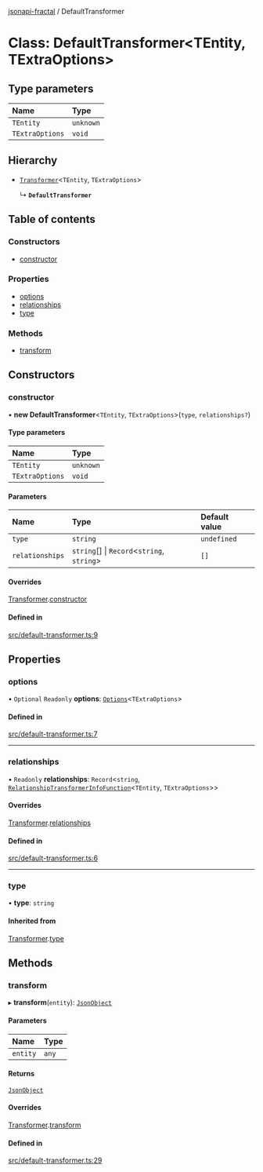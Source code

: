 [jsonapi-fractal](../README.md) / DefaultTransformer

# Class: DefaultTransformer<TEntity, TExtraOptions\>

## Type parameters

| Name            | Type      |
| :-------------- | :-------- |
| `TEntity`       | `unknown` |
| `TExtraOptions` | `void`    |

## Hierarchy

- [`Transformer`](Transformer.md)<`TEntity`, `TExtraOptions`\>

  ↳ **`DefaultTransformer`**

## Table of contents

### Constructors

- [constructor](DefaultTransformer.md#constructor)

### Properties

- [options](DefaultTransformer.md#options)
- [relationships](DefaultTransformer.md#relationships)
- [type](DefaultTransformer.md#type)

### Methods

- [transform](DefaultTransformer.md#transform)

## Constructors

### constructor

• **new DefaultTransformer**<`TEntity`, `TExtraOptions`\>(`type`, `relationships?`)

#### Type parameters

| Name            | Type      |
| :-------------- | :-------- |
| `TEntity`       | `unknown` |
| `TExtraOptions` | `void`    |

#### Parameters

| Name            | Type                                        | Default value |
| :-------------- | :------------------------------------------ | :------------ |
| `type`          | `string`                                    | `undefined`   |
| `relationships` | `string`[] \| `Record`<`string`, `string`\> | `[]`          |

#### Overrides

[Transformer](Transformer.md).[constructor](Transformer.md#constructor)

#### Defined in

[src/default-transformer.ts:9](https://github.com/andersondanilo/jsonapi-fractal/blob/5f3ab68/src/default-transformer.ts#L9)

## Properties

### options

• `Optional` `Readonly` **options**: [`Options`](../README.md#options)<`TExtraOptions`\>

#### Defined in

[src/default-transformer.ts:7](https://github.com/andersondanilo/jsonapi-fractal/blob/5f3ab68/src/default-transformer.ts#L7)

---

### relationships

• `Readonly` **relationships**: `Record`<`string`, [`RelationshipTransformerInfoFunction`](../README.md#relationshiptransformerinfofunction)<`TEntity`, `TExtraOptions`\>\>

#### Overrides

[Transformer](Transformer.md).[relationships](Transformer.md#relationships)

#### Defined in

[src/default-transformer.ts:6](https://github.com/andersondanilo/jsonapi-fractal/blob/5f3ab68/src/default-transformer.ts#L6)

---

### type

• **type**: `string`

#### Inherited from

[Transformer](Transformer.md).[type](Transformer.md#type)

## Methods

### transform

▸ **transform**(`entity`): [`JsonObject`](../README.md#jsonobject)

#### Parameters

| Name     | Type  |
| :------- | :---- |
| `entity` | `any` |

#### Returns

[`JsonObject`](../README.md#jsonobject)

#### Overrides

[Transformer](Transformer.md).[transform](Transformer.md#transform)

#### Defined in

[src/default-transformer.ts:29](https://github.com/andersondanilo/jsonapi-fractal/blob/5f3ab68/src/default-transformer.ts#L29)
